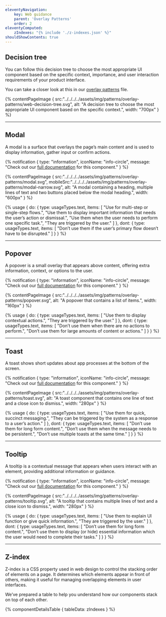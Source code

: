 ```yaml
---
eleventyNavigation:
    key: Web guidance
    parent: 'Overlay Patterns'
    order: 2
eleventyComputed:
    zIndexes: "{% include './z-indexes.json' %}"
shouldShowContents: true
---
```


## Decision tree

You can follow this decision tree to choose the most appropriate UI component based on the specific context, importance, and user interaction requirements of your product interface.

You can take a closer look at this in our [overlay patterns](https://www.figma.com/design/Rqz8KHogVsGCS4j0nDueNo/branch/OsUnZnAk7zDlRrpFGmYn5O/%5BCore%5D-Patterns-%5BPIE-3%5D?node-id=3665-12671&t=J8Ps6EMJaR9MPVKG-0) file.


{% contentPageImage {
  src:"../../../../assets/img/patterns/overlay-patterns/web-decision-tree.svg",
  alt: "A decision tree to choose the most appropriate UI component based on the specific context.",
  width: "700px"
} %}

---

## Modal

A modal is a surface that overlays the page’s main content and is used to display information, gather input or confirm actions.

{% notification {
  type: "information",
  iconName: "info-circle",
  message: "Check out our [full documentation](https://www.figma.com/design/OOgnT2oNMdGFytj5AanYvt/%5BCore%5D-Web-Component-Documentation-%5BPIE-3%5D?node-id=1-65348&p=f&t=SAb5lSzmAE0RMOQ4-0) for this component."
} %}

{% contentPageImage {
  src:"../../../../assets/img/patterns/overlay-patterns/modal.svg",
  mobileSrc:"../../../../assets/img/patterns/overlay-patterns/modal-narrow.svg",
  alt: "A modal containing a heading, multiple lines of text and two buttons placed below the modal heading.",
  width: "600px"
} %}

{% usage {
    do: {
        type: usageTypes.text,
        items: [
            "Use for multi-step or single-step flows.",
            "Use them to display important information that needs the user’s action or dismissal.",
            "Use them when the user needs to perform one specific task.",
            "They are triggered by the user."
        ]
    },
    dont: {
        type: usageTypes.text,
        items: [
            "Don’t use them if the user’s primary flow doesn’t have to be disrupted."
        ]
    }
} %}

---

## Popover

A popover is a small overlay that appears above content, offering extra information, context, or options to the user.

{% notification {
  type: "information",
  iconName: "info-circle",
  message: "Check out our [full documentation](https://www.figma.com/design/OOgnT2oNMdGFytj5AanYvt/%5BCore%5D-Web-Component-Documentation-%5BPIE-3%5D?node-id=9391-12586&t=qSBfh74KWq5laEpy-0) for this component."
} %}

{% contentPageImage {
  src:"../../../../assets/img/patterns/overlay-patterns/popover.svg",
  alt: "A popover that contains a list of items.",
  width: "160px"
} %}

{% usage {
    do: {
        type: usageTypes.text,
        items: [
            "Use them to display contextual actions.",
            "They are triggered by the user."
        ]
    },
    dont: {
        type: usageTypes.text,
        items: [
            "Don’t use them when there are no actions to perform.",
            "Don’t use them for large amounts of content or actions."
        ]
    }
} %}

---

## Toast

A toast shows short updates about app processes at the bottom of the screen.

{% notification {
  type: "information",
  iconName: "info-circle",
  message: "Check out our [full documentation](https://www.figma.com/design/OOgnT2oNMdGFytj5AanYvt/%5BCore%5D-Web-Component-Documentation-%5BPIE-3%5D?node-id=8377-10417&t=WBREJlQq4ofMOF8a-0) for this component."
} %}

{% contentPageImage {
  src:"../../../../assets/img/patterns/overlay-patterns/toast.svg",
  alt: "A toast component that contains one line of text and a close icon to dismiss.",
  width: "280px"
} %}

{% usage {
    do: {
        type: usageTypes.text,
        items: [
            "Use them for quick, succinct messaging.",
            "They can be triggered by the system as a response to a user’s action."
        ]
    },
    dont: {
        type: usageTypes.text,
        items: [
            "Don’t use them for long form content.",
            "Don’t use them when the message needs to be persistent.",
            "Don’t use multiple toasts at the same time."
        ]
    }
} %}

---

## Tooltip

A tooltip is a contextual message that appears when users interact with an element, providing additional information or guidance.

{% notification {
  type: "information",
  iconName: "info-circle",
  message: "Check out our [full documentation](https://www.figma.com/design/OOgnT2oNMdGFytj5AanYvt/%5BCore%5D-Web-Component-Documentation-%5BPIE-3%5D?node-id=1186-14944&t=n1ZaunFqJCzr1gE2-0) for this component."
} %}

{% contentPageImage {
  src:"../../../../assets/img/patterns/overlay-patterns/tooltip.svg",
  alt: "A tooltip that contains multiple lines of text and a close icon to dismiss.",
  width: "280px"
} %}

{% usage {
    do: {
        type: usageTypes.text,
        items: [
            "Use them to explain UI function or give quick information.",
            "They are triggered by the user."
        ]
    },
    dont: {
        type: usageTypes.text,
        items: [
            "Don’t use them for long form content.",
            "Don’t use them to display (or hide) essential information which the user would need to complete their tasks."
        ]
    }
} %}

---

## Z-index

Z-index is a CSS property used in web design to control the stacking order of elements on a page. It determines which elements appear in front of others, making it useful for managing overlapping elements in user interfaces.

We’ve prepared a table to help you understand how our components stack on top of each other.

{% componentDetailsTable {
tableData: zIndexes
} %}
